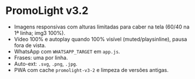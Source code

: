 # PromoLight v3.2
- Imagens responsivas com alturas limitadas para caber na tela (60/40 na 1ª linha; img3 100%).
- Vídeo 100% e autoplay quando 100% visível (muted/playsinline), pausa fora de vista.
- WhatsApp com `WHATSAPP_TARGET` em `app.js`.
- Frases: uma por linha.
- Auto-ext: `.svg`, `.png`, `.jpg`.
- PWA com cache `promolight-v3-2` e limpeza de versões antigas.
